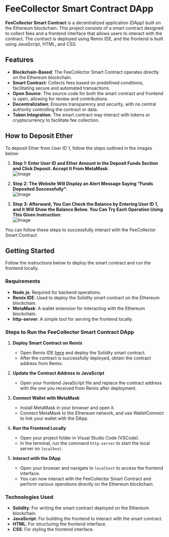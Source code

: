 # FeeCollector Smart Contract DApp

**FeeCollector Smart Contract** is a decentralized application (DApp) built on the Ethereum blockchain. This project consists of a smart contract designed to collect fees and a frontend interface that allows users to interact with the contract. The contract is deployed using Remix IDE, and the frontend is built using JavaScript, HTML, and CSS.

## Features

- **Blockchain-Based**: The FeeCollector Smart Contract operates directly on the Ethereum blockchain.
- **Smart Contract**: Collects fees based on predefined conditions, facilitating secure and automated transactions.
- **Open Source**: The source code for both the smart contract and frontend is open, allowing for review and contributions.
- **Decentralization**: Ensures transparency and security, with no central authority controlling the contract or data.
- **Token Integration**: The smart contract may interact with tokens or cryptocurrency to facilitate fee collection.

## How to Deposit Ether

To deposit Ether from User ID 1, follow the steps outlined in the images below:

1. **Step 1: Enter User ID and Ether Amount in the Deposit Funds Section and Click Deposit. Accept It From MetaMask**:  
   ![Image](https://github.com/user-attachments/assets/1bdc495f-1bb2-465f-85b5-8a7a919ad4ee)

2. **Step 2: The Website Will Display an Alert Message Saying "Funds Deposited Successfully"**:  
   ![Image](https://github.com/user-attachments/assets/602d93da-1c8d-4165-acb4-2a0084fb91d3)

3. **Step 3: Afterward, You Can Check the Balance by Entering User ID 1, and It Will Show the Balance Below. You Can Try Each Operation Using This Given Instruction**:  
   ![Image](https://github.com/user-attachments/assets/c0492f20-2b94-4278-9b90-8aa87b9804d2)

You can follow these steps to successfully interact with the FeeCollector Smart Contract.

## Getting Started

Follow the instructions below to deploy the smart contract and run the frontend locally.

### Requirements

- **Node.js**: Required for backend operations.
- **Remix IDE**: Used to deploy the Solidity smart contract on the Ethereum blockchain.
- **MetaMask**: A wallet extension for interacting with the Ethereum blockchain.
- **http-server**: A simple tool for serving the frontend locally.

### Steps to Run the FeeCollector Smart Contract DApp

1. **Deploy Smart Contract on Remix**
   - Open Remix IDE [here](https://remix.ethereum.org) and deploy the Solidity smart contract.
   - After the contract is successfully deployed, obtain the contract address from Remix.

2. **Update the Contract Address in JavaScript**
   - Open your frontend JavaScript file and replace the contract address with the one you received from Remix after deployment.

3. **Connect Wallet with MetaMask**
   - Install MetaMask in your browser and open it.
   - Connect MetaMask to the Ethereum network, and use WalletConnect to link your wallet with the DApp.

4. **Run the Frontend Locally**
   - Open your project folder in Visual Studio Code (VSCode).
   - In the terminal, run the command `http-server` to start the local server on `localhost`.

5. **Interact with the DApp**
   - Open your browser and navigate to `localhost` to access the frontend interface.
   - You can now interact with the FeeCollector Smart Contract and perform various operations directly on the Ethereum blockchain.

### Technologies Used

- **Solidity**: For writing the smart contract deployed on the Ethereum blockchain.
- **JavaScript**: For building the frontend to interact with the smart contract.
- **HTML**: For structuring the frontend interface.
- **CSS**: For styling the frontend interface.



